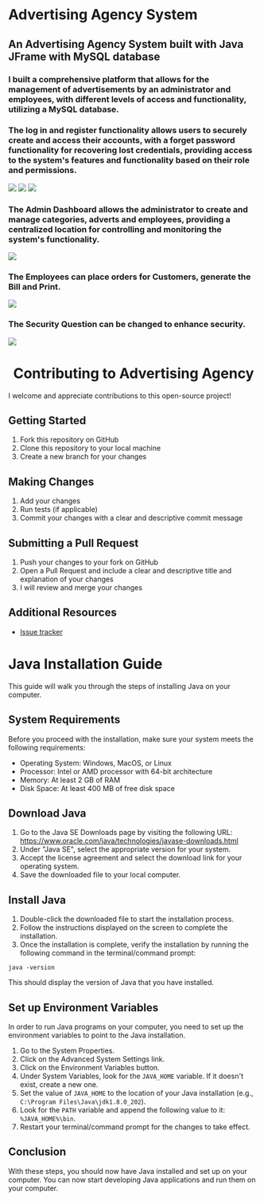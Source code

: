 # Advertising Agency System
<h2>An Advertising Agency System built with Java JFrame with MySQL database</h2>

<h3>I built a comprehensive platform that allows for the management of advertisements by an administrator and employees, with different levels of access and functionality, utilizing a MySQL database.</h3>

<h3>The log in and register functionality allows users to securely create and access their accounts, with a forget password functionality for recovering lost credentials, providing access to the system's features and functionality based on their role and permissions.</h3>
<img src="https://user-images.githubusercontent.com/89584431/213916319-3dae2ec6-9148-49fd-bec0-b0993de69701.png">
<img src="https://user-images.githubusercontent.com/89584431/213916453-3920f4b5-a29f-40a1-9663-523a6fb9453b.jpg">
<img src="https://user-images.githubusercontent.com/89584431/213916577-ff140e94-e432-4379-8455-ecfa093def87.jpg">

<h3>The Admin Dashboard allows the administrator to create and manage categories, adverts and employees, providing a centralized location for controlling and monitoring the system's functionality.</h3>
<img src="https://user-images.githubusercontent.com/89584431/213916853-91b8e9f3-9961-445f-be2e-36e57b657599.jpg">

<h3>The Employees can place orders for Customers, generate the Bill and Print.</h3>
<img src="https://user-images.githubusercontent.com/89584431/213950093-7894d304-11e4-4da8-8468-c643f85e07e2.jpg">

<h3>The Security Question can be changed to enhance security.</h3>
<img src="https://user-images.githubusercontent.com/89584431/213950279-f49bf969-8922-4096-ac79-c59224c9e90a.jpg">

  <h1 align="center">Contributing to Advertising Agency</h1>

I welcome and appreciate contributions to this open-source project!

## Getting Started
1. Fork this repository on GitHub
2. Clone this repository to your local machine
3. Create a new branch for your changes

## Making Changes
1. Add your changes
2. Run tests (if applicable)
3. Commit your changes with a clear and descriptive commit message

## Submitting a Pull Request
1. Push your changes to your fork on GitHub
2. Open a Pull Request and include a clear and descriptive title and explanation of your changes
3. I will review and merge your changes

## Additional Resources
- [Issue tracker](https://github.com/DonGuillotine/advertising-agency/issues)

# Java Installation Guide

This guide will walk you through the steps of installing Java on your computer. 

## System Requirements
Before you proceed with the installation, make sure your system meets the following requirements:

- Operating System: Windows, MacOS, or Linux
- Processor: Intel or AMD processor with 64-bit architecture
- Memory: At least 2 GB of RAM
- Disk Space: At least 400 MB of free disk space

## Download Java

1. Go to the Java SE Downloads page by visiting the following URL: https://www.oracle.com/java/technologies/javase-downloads.html
2. Under "Java SE", select the appropriate version for your system.
3. Accept the license agreement and select the download link for your operating system.
4. Save the downloaded file to your local computer.

## Install Java

1. Double-click the downloaded file to start the installation process.
2. Follow the instructions displayed on the screen to complete the installation.
3. Once the installation is complete, verify the installation by running the following command in the terminal/command prompt:

```
java -version
```

This should display the version of Java that you have installed.

## Set up Environment Variables

In order to run Java programs on your computer, you need to set up the environment variables to point to the Java installation.

1. Go to the System Properties.
2. Click on the Advanced System Settings link.
3. Click on the Environment Variables button.
4. Under System Variables, look for the `JAVA_HOME` variable. If it doesn't exist, create a new one.
5. Set the value of `JAVA_HOME` to the location of your Java installation (e.g., `C:\Program Files\Java\jdk1.8.0_202`).
6. Look for the `PATH` variable and append the following value to it: `%JAVA_HOME%\bin`.
7. Restart your terminal/command prompt for the changes to take effect.

## Conclusion

With these steps, you should now have Java installed and set up on your computer. You can now start developing Java applications and run them on your computer.
